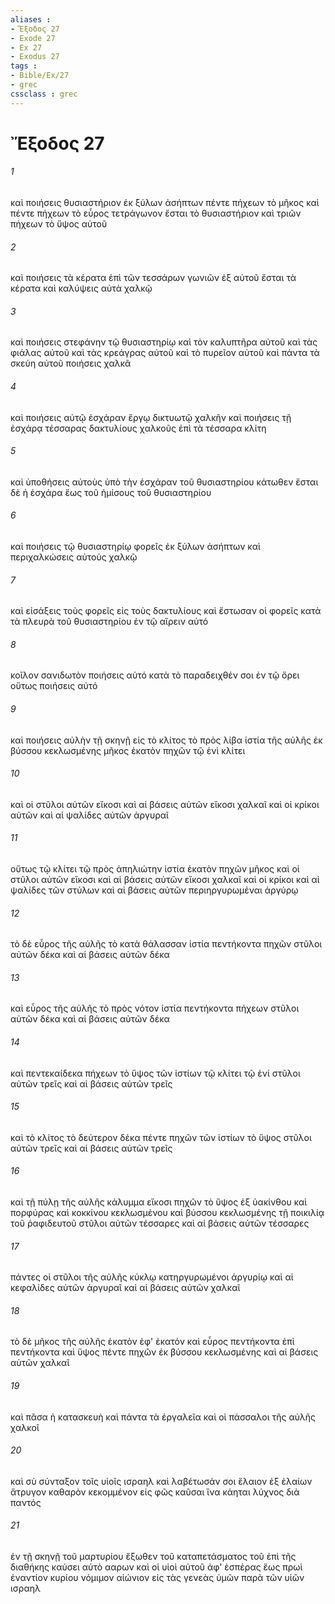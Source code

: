 ```yaml
---
aliases : 
- Ἔξοδος 27
- Exode 27
- Ex 27
- Exodus 27
tags : 
- Bible/Ex/27
- grec
cssclass : grec
---
```


# Ἔξοδος 27

###### 1
καὶ ποιήσεις θυσιαστήριον ἐκ ξύλων ἀσήπτων πέντε πήχεων τὸ μῆκος καὶ πέντε πήχεων τὸ εὖρος τετράγωνον ἔσται τὸ θυσιαστήριον καὶ τριῶν πήχεων τὸ ὕψος αὐτοῦ
###### 2
καὶ ποιήσεις τὰ κέρατα ἐπὶ τῶν τεσσάρων γωνιῶν ἐξ αὐτοῦ ἔσται τὰ κέρατα καὶ καλύψεις αὐτὰ χαλκῷ
###### 3
καὶ ποιήσεις στεφάνην τῷ θυσιαστηρίῳ καὶ τὸν καλυπτῆρα αὐτοῦ καὶ τὰς φιάλας αὐτοῦ καὶ τὰς κρεάγρας αὐτοῦ καὶ τὸ πυρεῖον αὐτοῦ καὶ πάντα τὰ σκεύη αὐτοῦ ποιήσεις χαλκᾶ
###### 4
καὶ ποιήσεις αὐτῷ ἐσχάραν ἔργῳ δικτυωτῷ χαλκῆν καὶ ποιήσεις τῇ ἐσχάρᾳ τέσσαρας δακτυλίους χαλκοῦς ἐπὶ τὰ τέσσαρα κλίτη
###### 5
καὶ ὑποθήσεις αὐτοὺς ὑπὸ τὴν ἐσχάραν τοῦ θυσιαστηρίου κάτωθεν ἔσται δὲ ἡ ἐσχάρα ἕως τοῦ ἡμίσους τοῦ θυσιαστηρίου
###### 6
καὶ ποιήσεις τῷ θυσιαστηρίῳ φορεῖς ἐκ ξύλων ἀσήπτων καὶ περιχαλκώσεις αὐτοὺς χαλκῷ
###### 7
καὶ εἰσάξεις τοὺς φορεῖς εἰς τοὺς δακτυλίους καὶ ἔστωσαν οἱ φορεῖς κατὰ τὰ πλευρὰ τοῦ θυσιαστηρίου ἐν τῷ αἴρειν αὐτό
###### 8
κοῖλον σανιδωτὸν ποιήσεις αὐτό κατὰ τὸ παραδειχθέν σοι ἐν τῷ ὄρει οὕτως ποιήσεις αὐτό
###### 9
καὶ ποιήσεις αὐλὴν τῇ σκηνῇ εἰς τὸ κλίτος τὸ πρὸς λίβα ἱστία τῆς αὐλῆς ἐκ βύσσου κεκλωσμένης μῆκος ἑκατὸν πηχῶν τῷ ἑνὶ κλίτει
###### 10
καὶ οἱ στῦλοι αὐτῶν εἴκοσι καὶ αἱ βάσεις αὐτῶν εἴκοσι χαλκαῖ καὶ οἱ κρίκοι αὐτῶν καὶ αἱ ψαλίδες αὐτῶν ἀργυραῖ
###### 11
οὕτως τῷ κλίτει τῷ πρὸς ἀπηλιώτην ἱστία ἑκατὸν πηχῶν μῆκος καὶ οἱ στῦλοι αὐτῶν εἴκοσι καὶ αἱ βάσεις αὐτῶν εἴκοσι χαλκαῖ καὶ οἱ κρίκοι καὶ αἱ ψαλίδες τῶν στύλων καὶ αἱ βάσεις αὐτῶν περιηργυρωμέναι ἀργύρῳ
###### 12
τὸ δὲ εὖρος τῆς αὐλῆς τὸ κατὰ θάλασσαν ἱστία πεντήκοντα πηχῶν στῦλοι αὐτῶν δέκα καὶ αἱ βάσεις αὐτῶν δέκα
###### 13
καὶ εὖρος τῆς αὐλῆς τὸ πρὸς νότον ἱστία πεντήκοντα πήχεων στῦλοι αὐτῶν δέκα καὶ αἱ βάσεις αὐτῶν δέκα
###### 14
καὶ πεντεκαίδεκα πήχεων τὸ ὕψος τῶν ἱστίων τῷ κλίτει τῷ ἑνί στῦλοι αὐτῶν τρεῖς καὶ αἱ βάσεις αὐτῶν τρεῖς
###### 15
καὶ τὸ κλίτος τὸ δεύτερον δέκα πέντε πηχῶν τῶν ἱστίων τὸ ὕψος στῦλοι αὐτῶν τρεῖς καὶ αἱ βάσεις αὐτῶν τρεῖς
###### 16
καὶ τῇ πύλῃ τῆς αὐλῆς κάλυμμα εἴκοσι πηχῶν τὸ ὕψος ἐξ ὑακίνθου καὶ πορφύρας καὶ κοκκίνου κεκλωσμένου καὶ βύσσου κεκλωσμένης τῇ ποικιλίᾳ τοῦ ῥαφιδευτοῦ στῦλοι αὐτῶν τέσσαρες καὶ αἱ βάσεις αὐτῶν τέσσαρες
###### 17
πάντες οἱ στῦλοι τῆς αὐλῆς κύκλῳ κατηργυρωμένοι ἀργυρίῳ καὶ αἱ κεφαλίδες αὐτῶν ἀργυραῖ καὶ αἱ βάσεις αὐτῶν χαλκαῖ
###### 18
τὸ δὲ μῆκος τῆς αὐλῆς ἑκατὸν ἐφ' ἑκατόν καὶ εὖρος πεντήκοντα ἐπὶ πεντήκοντα καὶ ὕψος πέντε πηχῶν ἐκ βύσσου κεκλωσμένης καὶ αἱ βάσεις αὐτῶν χαλκαῖ
###### 19
καὶ πᾶσα ἡ κατασκευὴ καὶ πάντα τὰ ἐργαλεῖα καὶ οἱ πάσσαλοι τῆς αὐλῆς χαλκοῖ
###### 20
καὶ σὺ σύνταξον τοῖς υἱοῖς ισραηλ καὶ λαβέτωσάν σοι ἔλαιον ἐξ ἐλαίων ἄτρυγον καθαρὸν κεκομμένον εἰς φῶς καῦσαι ἵνα κάηται λύχνος διὰ παντός
###### 21
ἐν τῇ σκηνῇ τοῦ μαρτυρίου ἔξωθεν τοῦ καταπετάσματος τοῦ ἐπὶ τῆς διαθήκης καύσει αὐτὸ ααρων καὶ οἱ υἱοὶ αὐτοῦ ἀφ' ἑσπέρας ἕως πρωὶ ἐναντίον κυρίου νόμιμον αἰώνιον εἰς τὰς γενεὰς ὑμῶν παρὰ τῶν υἱῶν ισραηλ
